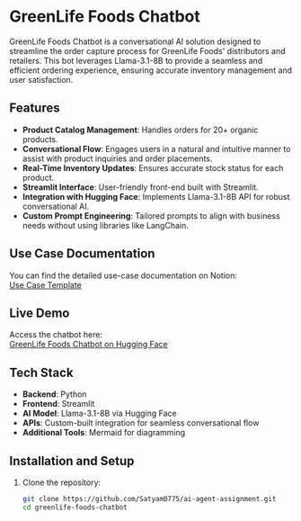 # GreenLife Foods Chatbot

GreenLife Foods Chatbot is a conversational AI solution designed to streamline the order capture process for GreenLife Foods' distributors and retailers. This bot leverages Llama-3.1-8B to provide a seamless and efficient ordering experience, ensuring accurate inventory management and user satisfaction.

## **Features**
- **Product Catalog Management**: Handles orders for 20+ organic products.
- **Conversational Flow**: Engages users in a natural and intuitive manner to assist with product inquiries and order placements.
- **Real-Time Inventory Updates**: Ensures accurate stock status for each product.
- **Streamlit Interface**: User-friendly front-end built with Streamlit.
- **Integration with Hugging Face**: Implements Llama-3.1-8B API for robust conversational AI.
- **Custom Prompt Engineering**: Tailored prompts to align with business needs without using libraries like LangChain.

## **Use Case Documentation**
You can find the detailed use-case documentation on Notion:  
[Use Case Template](https://www.notion.so/Use-case-Template-for-Assignment-163cff20b415807e8ccee0b45a5b8350?pvs=4)

## **Live Demo**
Access the chatbot here:  
[GreenLife Foods Chatbot on Hugging Face](https://huggingface.co/spaces/Satyam0077/greenlife-foods-chatbot)

## **Tech Stack**
- **Backend**: Python
- **Frontend**: Streamlit
- **AI Model**: Llama-3.1-8B via Hugging Face
- **APIs**: Custom-built integration for seamless conversational flow
- **Additional Tools**: Mermaid for diagramming


## **Installation and Setup**
1. Clone the repository:
   ```bash
   git clone https://github.com/Satyam0775/ai-agent-assignment.git
   cd greenlife-foods-chatbot
